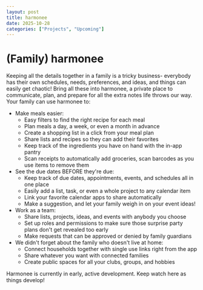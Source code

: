 ```yaml
---
layout: post
title: harmonee
date: 2025-10-28
categories: ["Projects", "Upcoming"]
---
```


# (Family) harmonee

Keeping all the details together in a family is a tricky business- everybody has their own schedules, needs, preferences, and ideas, and things can easily get chaotic! Bring all these into harmonee, a private place to communicate, plan, and prepare for all the extra notes life throws our way. Your family can use harmonee to:

- Make meals easier:
  - Easy filters to find the right recipe for each meal
  - Plan meals a day, a week, or even a month in advance
  - Create a shopping list in a click from your meal plan
  - Share lists and recipes so they can add their favorites
  - Keep track of the ingredients you have on hand with the in-app pantry
  - Scan receipts to automatically add groceries, scan barcodes as you use items to remove them
- See the due dates BEFORE they're due:
  - Keep track of due dates, appointments, events, and schedules all in one place
  - Easily add a list, task, or even a whole project to any calendar item
  - Link your favorite calendar apps to share automatically
  - Make a suggestion, and let your family weigh in on your event ideas!
- Work as a team:
  - Share lists, projects, ideas, and events with anybody you choose
  - Set up roles and permissions to make sure those surprise party plans don't get revealed too early
  - Make requests that can be approved or denied by family guardians
- We didn't forget about the family who doesn't live at home:
  - Connect households together with single use links right from the app
  - Share whatever you want with connected families
  - Create public spaces for all your clubs, groups, and hobbies

Harmonee is currently in early, active development. Keep watch here as things develop!